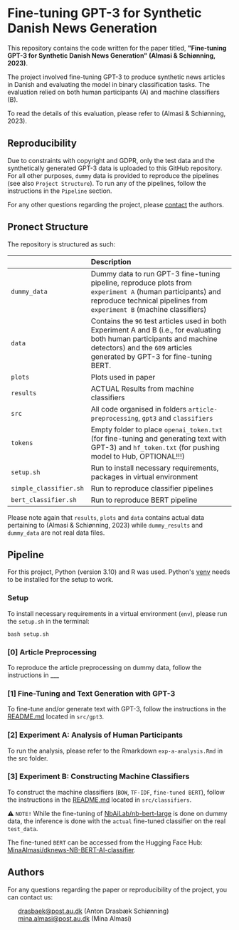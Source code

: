 # Fine-tuning GPT-3 for Synthetic Danish News Generation
This repository contains the code written for the paper titled, **"Fine-tuning GPT-3 for Synthetic Danish News Generation" (Almasi & Schiønning, 2023)**. 

The project involved fine-tuning GPT-3 to produce synthetic news articles in Danish and evaluating the model in binary classification tasks. The evaluation relied on both human participants (A) and machine classifiers (B).

To read the details of this evaluation, please refer to (Almasi & Schiønning, 2023). 

## Reproducibility  
Due to constraints with copyright and GDPR, only the test data and the synthetically generated GPT-3 data is uploaded to this GitHub repository. For all other purposes, `dummy` data is provided to reproduce the pipelines (see also `Project Structure`). To run any of the pipelines, follow the instructions in the `Pipeline` section. 

For any other questions regarding the project, please [contact](https://github.com/drasbaek/finetuning-gpt3-danish-news/tree/main#authors) the authors. 

## Pronect Structure 
The repository is structured as such: 

| <div style="width:120px"></div>| Description |
|---------|:-----------|
| ```dummy_data``` | Dummy data to run GPT-3 fine-tuning pipeline, reproduce plots from `experiment A` (human participants) and reproduce technical pipelines from `experiment B` (machine classifiers)|
| ```data``` | Contains the `96` test articles used in both Experiment A and B (i.e., for evaluating both human participants and machine detectors) and the `609` articles generated by GPT-3 for fine-tuning BERT. |
| ```plots``` | Plots used in paper|
| ```results``` | ACTUAL Results from machine classifiers |
| ```src``` | All code organised in folders `article-preprocessing`, `gpt3` and `classifiers` |
| ```tokens``` | Empty folder to place `openai_token.txt` (for fine-tuning and generating text with GPT-3) and `hf_token.txt` (for pushing model to Hub, OPTIONAL!!!) |
| ```setup.sh``` | Run to install necessary requirements, packages in virtual environment|
| ```simple_classifier.sh``` | Run to reproduce classifier pipelines|
| ```bert_classifier.sh``` | Run to reproduce BERT pipeline|

Please note again that `results`, `plots` and `data` contains actual data pertaining to (Almasi & Schiønning, 2023) while `dummy_results` and `dummy_data` are not real data files. 

## Pipeline 
For this project, Python (version 3.10) and R was used. Python's [venv](https://docs.python.org/3/library/venv.html) needs to be installed for the setup to work.

### Setup 
To install necessary requirements in a virtual environment (`env`), please run the `setup.sh` in the terminal: 
```
bash setup.sh
```

### [0] Article Preprocessing
To reproduce the article preprocessing on dummy data, follow the instructions in ___ 

### [1] Fine-Tuning and Text Generation with GPT-3
To fine-tune and/or generate text with GPT-3, follow the instructions in the [README.md](https://github.com/drasbaek/finetuning-gpt3-danish-news/blob/main/src/gpt3/README.md) located in `src/gpt3`. 

### [2] Experiment A: Analysis of Human Participants  
To run the analysis, please refer to the Rmarkdown `exp-a-analysis.Rmd` in the src folder. 

### [3] Experiment B: Constructing Machine Classifiers
To construct the machine classifiers (`BOW`, `TF-IDF`, `fine-tuned BERT`), follow the instructions in the [README.md](https://github.com/drasbaek/finetuning-gpt3-danish-news/blob/main/src/classifiers/README.md) located in `src/classifiers`.

⚠️ `NOTE!` While the fine-tuning of [NbAiLab/nb-bert-large](https://huggingface.co/NbAiLab/nb-bert-large) is done on dummy data, the inference is done with the `actual` fine-tuned classifier on the real `test_data`.

The fine-tuned `BERT` can be accessed from the Hugging Face Hub: [MinaAlmasi/dknews-NB-BERT-AI-classifier](https://huggingface.co/MinaAlmasi/dknews-NB-BERT-AI-classifier).

## Authors 
For any questions regarding the paper or reproducibility of the project, you can contact us:
<ul style="list-style-type: none;">
  <li><a href="mailto:drasbaek@post.au.dk">drasbaek@post.au.dk</a>
(Anton Drasbæk Schiønning)</li>
    <li><a href="mailto: mina.almasi@post.au.dk"> mina.almasi@post.au.dk</a>
(Mina Almasi)</li>
</ul>
